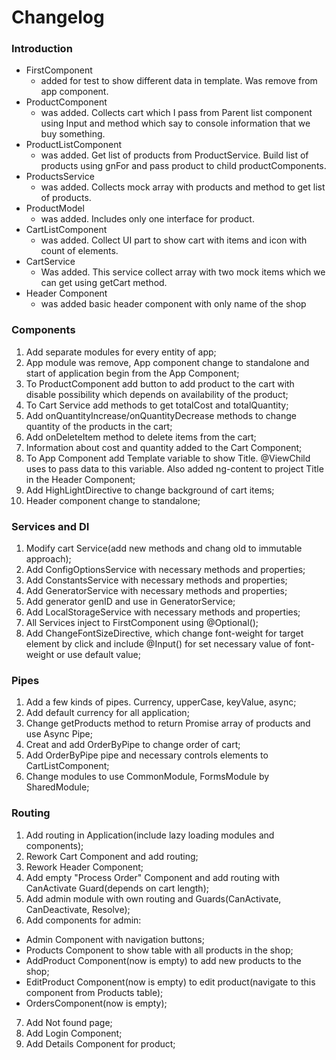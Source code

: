 # Changelog

### Introduction 

- FirstComponent
  - added for test to show different data in template. Was remove from app component.
- ProductComponent
  - was added. Collects cart which I pass from Parent list component using Input and method which say to console information that we buy something.
- ProductListComponent
  - was added. Get list of products from ProductService. Build list of products using gnFor and pass product to child productComponents.
- ProductsService
  - was added. Collects mock array with products and method to get list of products.
- ProductModel
  - was added. Includes only one interface for product.
- CartListComponent
  - was added. Collect UI part to show cart with items and icon with count of elements.
- CartService 
  - Was added. This service collect array with two mock items which we can get using getCart method.
- Header Component
  - was added basic header component with only name of the shop


### Components
  1. Add separate modules for every entity of app;
  2. App module was remove, App component change to standalone and start of application begin from the App Component;
  3. To ProductComponent add button to add product to the cart with disable possibility which depends on availability of the product;
  4. To Cart Service add methods to get totalCost and totalQuantity;
  5. Add onQuantityIncrease/onQuantityDecrease methods to change quantity of the products in the cart;
  6. Add onDeleteItem method to delete items from the cart;
  7. Information about cost and quantity added to the Cart Component;
  8. To App Component add Template variable to show Title. @ViewChild uses to pass data to this variable. Also added ng-content to project Title in the Header Component;
  9. Add HighLightDirective to change background of cart items;
  10. Header component change to standalone;

### Services and DI
  1. Modify cart Service(add new methods and chang old to immutable approach);
  2. Add ConfigOptionsService with necessary methods and properties;
  3. Add ConstantsService with necessary methods and properties;
  4. Add GeneratorService with necessary methods and properties;
  5. Add generator genID and use in GeneratorService;
  6. Add LocalStorageService with necessary methods and properties;
  7. All Services inject to FirstComponent using @Optional();
  8. Add ChangeFontSizeDirective, which change font-weight for target element by click and include @Input() for set necessary value of font-weight or use default value;

### Pipes
  1. Add a few kinds of pipes. Currency, upperCase, keyValue, async;
  2. Add default currency for all application;
  3. Change getProducts method to return Promise array of products and use Async Pipe;
  4. Creat and add OrderByPipe to change order of cart;
  5. Add OrderByPipe pipe and necessary controls elements to CartListComponent;
  6. Change modules to use CommonModule, FormsModule by SharedModule;

### Routing
  1. Add routing in Application(include lazy loading modules and components);
  2. Rework Cart Component and add routing;
  3. Rework Header Component;
  4. Add empty "Process Order" Component and add routing with CanActivate Guard(depends on cart length);
  5. Add admin module with own routing and Guards(CanActivate, CanDeactivate, Resolve);
  6. Add components for admin:
  - Admin Component with navigation buttons;
  - Products Component to show table with all products in the shop;
  - AddProduct Component(now is empty) to add new products to the shop;
  - EditProduct Component(now is empty) to edit product(navigate to this component from Products table);
  - OrdersComponent(now is empty);
  7. Add Not found page;
  8. Add Login Component;
  9. Add Details Component for product;
